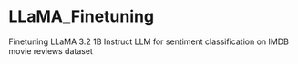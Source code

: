 # LLaMA_Finetuning
Finetuning LLaMA 3.2 1B Instruct LLM for sentiment classification on IMDB movie reviews dataset
